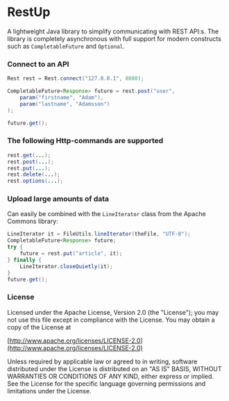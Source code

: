 # RestUp
A lightweight Java library to simplify communicating with REST API:s. The library is completely asynchronous with full support for modern constructs such as `CompletableFuture` and `Optional`. 

### Connect to an API
```java
Rest rest = Rest.connect("127.0.0.1", 8080);

CompletableFuture<Response> future = rest.post("user", 
    param("firstname", "Adam"), 
    param("lastname", "Adamsson")
);

future.get();
```

### The following Http-commands are supported
```java
rest.get(...);
rest.post(...);
rest.put(...);
rest.delete(...);
rest.options(...);
```

### Upload large amounts of data
Can easily be combined with the `LineIterator` class from the Apache Commons library:
```java
LineIterator it = FileUtils.lineIterator(theFile, "UTF-8");
CompletableFuture<Response> future;
try {
    future = rest.put("article", it);
} finally {
    LineIterator.closeQuietly(it);
}
future.get();
```

### License
Licensed under the Apache License, Version 2.0 (the "License");
you may not use this file except in compliance with the License.
You may obtain a copy of the License at

[http://www.apache.org/licenses/LICENSE-2.0](http://www.apache.org/licenses/LICENSE-2.0)

Unless required by applicable law or agreed to in writing, software
distributed under the License is distributed on an "AS IS" BASIS,
WITHOUT WARRANTIES OR CONDITIONS OF ANY KIND, either express or implied.
See the License for the specific language governing permissions and
limitations under the License.

